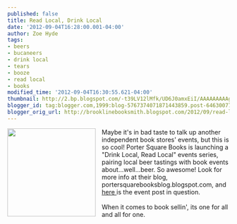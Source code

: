 ```yaml
---
published: false
title: Read Local, Drink Local
date: '2012-09-04T16:28:00.001-04:00'
author: Zoe Hyde
tags:
- beers
- bucaneers
- drink local
- tears
- booze
- read local
- books
modified_time: '2012-09-04T16:30:55.621-04:00'
thumbnail: http://2.bp.blogspot.com/-t39LV12lMfk/UD6J0amxEiI/AAAAAAAAAg0/XRY0uOWfpOc/s72-c/SlumbrewPorterSquare.jpg
blogger_id: tag:blogger.com,1999:blog-5767374071871443859.post-6463007784051660560
blogger_orig_url: http://brooklinebooksmith.blogspot.com/2012/09/read-local-drink-local.html
---
```


<div class="separator" style="clear: both; text-align: center;"><a href="http://2.bp.blogspot.com/-t39LV12lMfk/UD6J0amxEiI/AAAAAAAAAg0/XRY0uOWfpOc/s1600/SlumbrewPorterSquare.jpg" imageanchor="1" style="clear: left; float: left; margin-bottom: 1em; margin-right: 1em;"><img border="0" height="200" src="http://2.bp.blogspot.com/-t39LV12lMfk/UD6J0amxEiI/AAAAAAAAAg0/XRY0uOWfpOc/s200/SlumbrewPorterSquare.jpg" width="200" /></a></div>Maybe it's in bad taste to talk up another independent book stores' events, but this is so cool! Porter Square Books is launching a "Drink Local, Read Local" events series, pairing local beer tastings with book events about...well...beer. So awesome! Look for more info at their blog, portersquarebooksblog.blogspot.com, and <a href="http://portersquarebooksblog.blogspot.com/2012/08/read-local-drink-local-event-series.html" target="_blank">here </a>is the event post in question.<br /><br />When it comes to book sellin', its one for all and all for one.